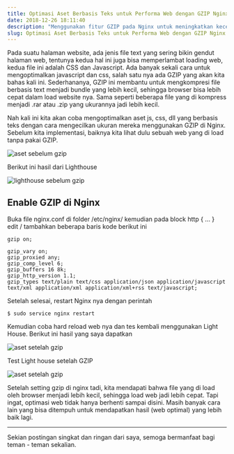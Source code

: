 ```yaml
---
title: Optimasi Aset Berbasis Teks untuk Performa Web dengan GZIP Nginx
date: 2018-12-26 18:11:40
description: "Menggunakan fitur GZIP pada Nginx untuk meningkatkan kecepatan load suatu website dengan memperkecil bundle size aset berbasis teks."
slug: Optimasi Aset Berbasis Teks untuk Performa Web dengan GZIP Nginx
---
```


Pada suatu halaman website, ada jenis file text yang sering bikin gendut halaman web, tentunya kedua hal ini juga bisa memperlambat loading web, kedua file ini adalah CSS dan Javascript. Ada banyak sekali cara untuk mengoptimalkan javascript dan css, salah satu nya ada GZIP yang akan kita bahas kali ini. Sederhananya, GZIP ini membantu untuk mengkompresi file berbasis text menjadi bundle yang lebih kecil, sehingga browser bisa lebih cepat dalam load website nya. Sama seperti beberapa file yang di kompress menjadi .rar atau .zip yang ukurannya jadi lebih kecil.

Nah kali ini kita akan coba mengoptimalkan aset js, css, dll yang berbasis teks dengan cara mengecilkan ukuran mereka menggunakan GZIP di Nginx. Sebelum kita implementasi, baiknya kita lihat dulu sebuah web yang di load tanpa pakai GZIP.

![aset sebelum gzip](https://cdn.staticaly.com/img/farm5.staticflickr.com/4850/46419296102_2856651815_b.jpg)

Berikut ini hasil dari Lighthouse

![lighthouse sebelum gzip](https://cdn.staticaly.com/img/farm5.staticflickr.com/4850/44653374610_2d5778dd04_b.jpg)

## Enable GZIP di Nginx

Buka file nginx.conf di folder /etc/nginx/ kemudian pada block http { ... } edit / tambahkan beberapa baris kode berikut ini

```
gzip on;

gzip_vary on;
gzip_proxied any;
gzip_comp_level 6;
gzip_buffers 16 8k;
gzip_http_version 1.1;
gzip_types text/plain text/css application/json application/javascript text/xml application/xml application/xml+rss text/javascript;
```

Setelah selesai, restart Nginx nya dengan perintah

```
$ sudo service nginx restart
```

Kemudian coba hard reload web nya dan tes kembali menggunakan Light House. Berikut ini hasil yang saya dapatkan

![aset setelah gzip](https://cdn.staticaly.com/img/farm5.staticflickr.com/4840/45746737674_f89ac49bb5_b.jpg)

Test Light house setelah GZIP

![aset setelah gzip](https://cdn.staticaly.com/img/farm5.staticflickr.com/4878/44653374410_7c8513b196_b.jpg)

Setelah setting gzip di nginx tadi, kita mendapati bahwa file yang di load oleh browser menjadi lebih kecil, sehingga load web jadi lebih cepat. Tapi ingat, optimasi web tidak hanya berhenti sampai disini. Masih banyak cara lain yang bisa ditempuh untuk mendapatkan hasil (web optimal) yang lebih baik lagi.

<hr/>

Sekian postingan singkat dan ringan dari saya, semoga bermanfaat bagi teman - teman sekalian.
